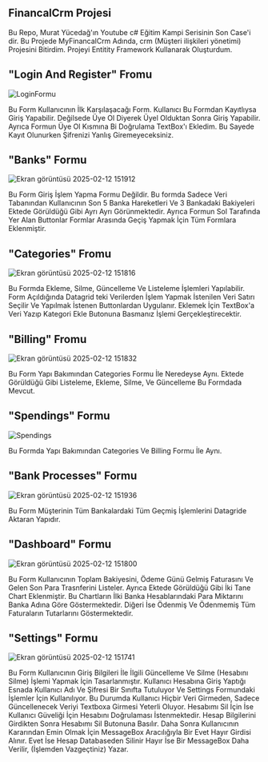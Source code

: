 ## FinancalCrm Projesi

Bu Repo, Murat Yücedağ'ın Youtube c# Eğitim Kampi Serisinin Son Case'i dir. Bu Projede MyFinancalCrm Adında, crm (Müşteri ilişkileri yönetimi) Projesini Bitirdim. Projeyi Entitity Framework Kullanarak Oluşturdum.

## **"Login And Register" Fromu**

![LoginFormu](https://github.com/user-attachments/assets/465b8f08-d174-484e-b043-10c071ffa515)

 Bu Form Kullanıcının İlk Karşılaşacağı Form. Kullanıcı Bu Formdan Kayıtlıysa Giriş Yapabilir. 
 Değilsede Üye Ol Diyerek Üyel Olduktan Sonra Giriş Yapabilir. Ayrıca Formun Üye Ol Kısmına Bi Doğrulama TextBox'ı Ekledim. Bu Sayede Kayıt Olunurken Şifrenizi Yanlış Giremeyeceksiniz.
 
 ## **"Banks" Formu**
 
 ![Ekran görüntüsü 2025-02-12 151912](https://github.com/user-attachments/assets/44561a4c-53e5-4304-a033-8a222af7c15a)

 Bu Form Giriş İşlem Yapma Formu Değildir. Bu formda Sadece Veri Tabanından Kullanıcının Son 5 Banka Hareketleri Ve 3 Bankadaki Bakiyeleri Ektede Görüldüğü Gibi Ayrı Ayrı Görünmektedir. Ayrıca Formun Sol Tarafında Yer Alan Buttonlar Formlar Arasında Geçiş Yapmak İçin Tüm Formlara Eklenmiştir.

## **"Categories" Fromu**

![Ekran görüntüsü 2025-02-12 151816](https://github.com/user-attachments/assets/2a644f7a-edcb-4282-a1e7-af60b28d3542)

Bu Formda Ekleme, Silme, Güncelleme Ve Listeleme İşlemleri Yapılabilir. Form Açıldığında Datagrid teki Verilerden İşlem Yapmak İstenilen Veri Satırı Seçilir Ve Yapılmak İstenen Buttonlardan Uygulanır. Eklemek İçin TextBox'a  Veri Yazıp Kategori Ekle Butonuna Basmanız İşlemi Gerçekleştirecektir.

## **"Billing" Fromu**

![Ekran görüntüsü 2025-02-12 151832](https://github.com/user-attachments/assets/8a29bf72-d904-44ad-a5d1-a5fbc6856794)

Bu Form Yapı Bakımından Categories Formu İle Neredeyse Aynı. Ektede Görüldüğü Gibi Listeleme, Ekleme, Silme,   Ve Güncelleme Bu Formdada Mevcut.

## **"Spendings" Formu**

![Spendings](https://github.com/user-attachments/assets/849462f9-81bc-4db8-8c59-fad6ed81166b)

Bu Formda Yapı Bakımından Categories Ve Billing Formu İle Aynı.

## **"Bank Processes" Formu**

![Ekran görüntüsü 2025-02-12 151936](https://github.com/user-attachments/assets/91d6198e-6451-4cc8-905e-81434183d1ea)

Bu Form Müşterinin Tüm Bankalardaki Tüm Geçmiş İşlemlerini Datagride Aktaran Yapıdır.

## **"Dashboard" Formu**

![Ekran görüntüsü 2025-02-12 151800](https://github.com/user-attachments/assets/2da5719a-a717-4a7d-91aa-56ddef57ee17)

Bu Form Kullanıcının Toplam Bakiyesini, Ödeme Günü Gelmiş Faturasını Ve Gelen Son Para Trasnferini Listeler.
Ayrıca Ektede Görüldüğü Gibi İki Tane Chart Eklenmiştir. Bu Chartların İlki Banka Hesablarındaki Para Miktarını Banka Adına Göre Göstermektedir. Diğeri İse Ödenmiş Ve Ödenmemiş Tüm Faturaların Tutarlarını Göstermektedir.

## **"Settings" Formu**

![Ekran görüntüsü 2025-02-12 151741](https://github.com/user-attachments/assets/a0e11124-02f2-484f-bfc5-b56928370c09)

Bu Form Kullanıcının Giriş Bilgileri İle İlgili Güncelleme Ve Silme (Hesabını Silme) İşlemi Yapmak İçin Tasarlanmıştır.
Kullanıcı Hesabına Giriş Yaptığı Esnada Kullanıcı Adı Ve Şifresi Bir Sınıfta Tutuluyor Ve Settings Formundaki İşlemler İçin Kullanılıyor. 
Bu Durumda Kullanıcı Hiçbir Veri Girmeden, Sadece Güncellenecek Veriyi Textboxa Girmesi Yeterli Oluyor. Hesabımı Sil İçin İse Kullanıcı Güveliği
İçin Hesabını Doğrulaması İstenmektedir. Hesap Bilgilerini Girdikten Sonra Hesabımı Sil Butonuna Basılır. Daha Sonra Kullanıcının Kararından Emin Olmak 
İçin MessageBox Aracılığıyla Bir Evet Hayır Girdisi Alınır. Evet İse Hesap Databaseden Silinir Hayır İse Bir MessageBox Daha Verilir,  (İşlemden Vazgeçtiniz) Yazar. 


